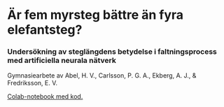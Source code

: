 # Är fem myrsteg bättre än fyra elefantsteg?

### Undersökning av steglängdens betydelse i faltningsprocess med artificiella neurala nätverk

Gymnasiearbete av Abel, H. V., Carlsson, P. G. A., Ekberg, A. J., & Fredriksson, E. V.

[Colab-notebook med kod.](https://colab.research.google.com/drive/1Vp3Wh30urCMYmHRQWCF46zIm0gbABEI2?usp=sharing)
